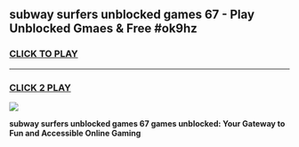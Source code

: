 
## subway surfers unblocked games 67 - Play Unblocked Gmaes & Free #ok9hz
<h3>
<a href="https://premium.freeplayer.one?title=subway_surfers_unblocked_games_67&ref=03M">CLICK TO PLAY</a></h3>
<hr>

<h3>
<a href="https://premium.freeplayer.one?title=subway_surfers_unblocked_games_67&ref=03M">CLICK 2 PLAY</a>
  
</h3>

<a href="https://premium.freeplayer.one?title=subway_surfers_unblocked_games_67&ref=03M"><img src="https://clearcache.store/games.png"></a>


**subway surfers unblocked games 67 games unblocked: Your Gateway to Fun and Accessible Online Gaming**
